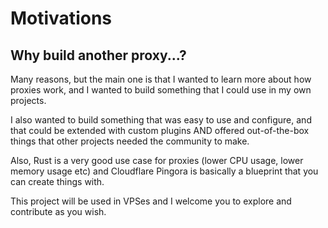 # Motivations

## Why build another proxy...?

Many reasons, but the main one is that I wanted to learn more about how proxies work, and I wanted to build something that I could use in my own projects.&#x20;

I also wanted to build something that was easy to use and configure, and that could be extended with custom plugins AND offered out-of-the-box things that other projects needed the community to make.

Also, Rust is a very good use case for proxies (lower CPU usage, lower memory usage etc) and Cloudflare Pingora is basically a blueprint that you can create things with.

This project will be used in VPSes and I welcome you to explore and contribute as you wish.
